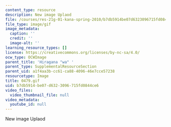 ```yaml
---
content_type: resource
description: New image Uplaod
file: /courses/res-21g-01-kana-spring-2010/b7db5914be07d6323096715fd0844ce6_0479.gif
file_type: image/gif
image_metadata:
  caption: ''
  credit: ''
  image-alt: ''
learning_resource_types: []
license: https://creativecommons.org/licenses/by-nc-sa/4.0/
ocw_type: OCWImage
parent_title: 'Hiragana "wa" '
parent_type: SupplementalResourceSection
parent_uid: a1f4aa3b-cc61-ca88-4096-46e7cce57238
resourcetype: Image
title: 0479.gif
uid: b7db5914-be07-d632-3096-715fd0844ce6
video_files:
  video_thumbnail_file: null
video_metadata:
  youtube_id: null
---
```

New image Uplaod